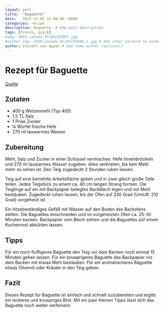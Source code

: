 ```yaml
---
layout: post
title:  "Baguette"
date:   2023-11-02 12:00:00 -0600
categories: recipe
description: Baguette. # Add post description 
tags: [french, quick]
#img: 2019-canada-SF/DSC03995.jpg
#author_img: 2019-canada-SF/DSC03940-2.jpg # Add other picture to author box
author: Vincent von Appen # Add name author (optional)
---
```


# Rezept für Baguette

[Quelle](https://www.einfachbacken.de/rezepte/baguette-selber-backen-das-einfache-grundrezept)

## Zutaten

- 400 g Weizenmehl (Typ 405)
- 1,5 TL Salz
- 1 Prise Zucker
- ¼ Würfel frische Hefe
- 270 ml lauwarmes Wasser

## Zubereitung

Mehl, Salz und Zucker in einer Schüssel vermischen. Hefe hineinbröckeln und 270 ml lauwarmes Wasser zugeben. Alles verkneten, bis kein Mehl mehr zu sehen ist. Den Teig zugedeckt 2 Stunden ruhen lassen.

Teig auf eine bemehlte Arbeitsfläche geben und in zwei gleich große Teile teilen. Jedes Teigstück zu einem ca. 40 cm langen Strang formen. Die Teiglinge auf ein mit Backpapier belegtes Backblech legen und mit Mehl bestäuben. Zugedeckt ruhen lassen, bis der Ofen auf 230 Grad (Umluft: 210 Grad) vorgeheizt ist.

Ein hitzebeständiges Gefäß mit Wasser auf den Boden des Backofens stellen. Die Baguettes einschneiden und im vorgeheizten Ofen ca. 25-30 Minuten backen. Backpapier vom Blech ziehen und die Baguettes auf einem Kuchenrost abkühlen lassen.

## Tipps

Für ein noch fluffigeres Baguette den Teig vor dem Backen noch einmal 15 Minuten gehen lassen.
Für ein knusprigeres Baguette das Backpapier vor dem Backen mit etwas Mehl bestäuben.
Für ein aromatischeres Baguette etwas Olivenöl oder Kräuter in den Teig geben.

## Fazit

Dieses Rezept für Baguette ist einfach und schnell zuzubereiten und ergibt ein leckeres und knuspriges Brot. Mit ein paar kleinen Tipps lässt sich das Baguette noch weiter verfeinern.